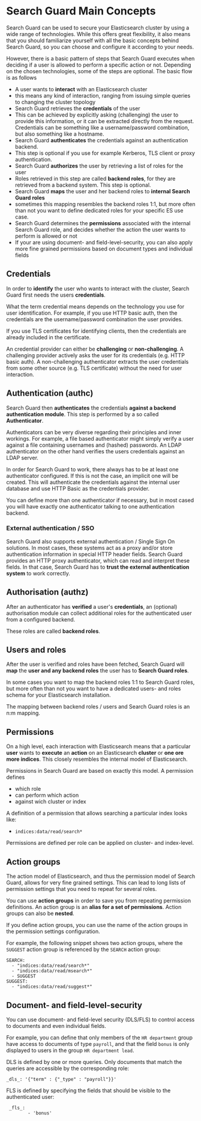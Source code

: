 <!---
Copryight 2016 floragunn UG (haftungsbeschränkt)
-->

# Search Guard Main Concepts

Search Guard can be used to secure your Elasticsearch cluster by using a wide range of technologies. While this offers great flexibility, it also means that you should familiarize yourself with all the basic concepts behind Search Guard, so you can choose and configure it according to your needs.

However, there is a basic pattern of steps that Search Guard executes when deciding if a user is allowed to perform a specific action or not. Depending on the chosen technologies, some of the steps are optional. The basic flow is as follows

* A user wants to **interact** with an Elasticsearch cluster
 *  this means any kind of interaction, ranging from issuing simple queries to changing the cluster topology
* Search Guard retrieves the **credentials** of the user
 * This can be achieved by explicitly asking (challenging) the user to provide this information, or it can be extracted directly from the request. Credentials can be something like a username/password combination, but also something like a hostname.
* Search Guard **authenticates** the credentials against an authentication backend.
 * This step is optional if you use for example Kerberos, TLS client or proxy authentication.
* Search Guard **authorizes** the user by retrieving a list of roles for the user
 * Roles retrieved in this step are called **backend roles**, for they are retrieved from a backend system. This step is optional. 
* Search Guard **maps** the user and her backend roles to **internal Search Guard roles**
 * sometimes this mapping resembles the backend roles 1:1, but more often than not you want to define dedicated roles for your specific ES use case.
* Search Guard determines the **permissions** associated with the internal Search Guard role, and decides whether the action the user wants to perform is allowed or not
 * If your are using document- and field-level-security, you can also apply more fine grained permissions based on document types and individual fields  

## Credentials

In order to **identify** the user who wants to interact with the cluster, Search Guard first needs the users **credentials**. 

What the term credential means depends on the technology you use for user identification. For example, if you use HTTP basic auth, then the credentials are the username/password combination the user provides.

If you use TLS certificates for identifying clients, then the credentials are already included in the certificate.

An credential provider can either be **challenging** or **non-challenging**. A challenging provider actively asks the user for its credentials (e.g. HTTP basic auth). A non-challenging authenticator extracts the user credentials from some other source (e.g. TLS certificate) without the need for user interaction.

## Authentication (authc)

Search Guard then **authenticates** the credentials **against a backend authentication module**. This step is performed by a so called **Authenticator**. 

Authenticators can be very diverse regarding their principles and inner workings. For example, a file based authenticator might simply verify a user against a file containing usernames and (hashed) passwords. An LDAP authenticator on the other hand verifies the users credentials against an LDAP server.

In order for Search Guard to work, there always has to be at least one authenticator configured. If this is not the case, an implicit one will be created. This will authenticate the credentials against the internal user database and use HTTP Basic as the credentials provider.

You can define more than one authenticator if necessary, but in most cased you will have exactly one authenticator talking to one authentication backend.

### External authentication / SSO

Search Guard also supports external authentication / Single Sign On solutions. In most cases, these systems act as a proxy and/or store authentication information in special HTTP header fields. Search Guard provides an HTTP proxy authenticator, which can read and interpret these fields. In that case, Search Guard has to **trust the external authentication system** to work correctly. 

## Authorisation (authz)

After an authenticator has **verified** a user's **credentials**, an (optional) authorisation module can collect additional roles for the authenticated user from a configured backend. 

These roles are called **backend roles**.

## Users and roles

After the user is verified and roles have been fetched, Search Guard will **map** the **user and any backend roles** the user has to **Search Guard roles**. 

In some cases you want to map the backend roles 1:1 to Search Guard roles, but more often than not you want to have a dedicated users- and roles schema for your Elasticsearch installation.

The mapping between backend roles / users and Search Guard roles is an n:m mapping.

## Permissions

On a high level, each interaction with Elasticsearch means that a particular **user** wants to **execute** an **action** on an Elasticsearch **cluster** or **one ore more indices**. This closely resembles the internal model of Elasticsearch.

Permissions in Search Guard are based on exactly this model. A permission defines

* which role
* can perform which action
* against wich cluster or index

A definition of a permission that allows searching a particular index looks like:

* `indices:data/read/search*`

Permissions are defined per role can be applied on cluster- and index-level.

## Action groups

The action model of Elasticsearch, and thus the permission model of Search Guard, allows for very fine grained settings. This can lead to long lists of permission settings that you need to repeat for several roles.

You can use **action groups** in order to save you from repeating permission definitions. An action group is an **alias for a set of permissions**. Action groups can also be **nested**. 

If you define action groups, you can use the name of the action groups in the permission settings configuration.

For example, the following snippet shows two action groups, where the `SUGGEST` action group is referenced by the `SEARCH` action group:

```
SEARCH:
  - "indices:data/read/search*"
  - "indices:data/read/msearch*"
  - SUGGEST
SUGGEST:
  - "indices:data/read/suggest*"
```

## Document- and field-level-security

You can use document- and field-level security (DLS/FLS) to control access to documents and even individual fields.

For example, you can define that only members of the `HR department` group have access to documents of type `payroll`, and that the field `bonus` is only displayed to users in the group `HR department lead`.

DLS is defined by one or more queries. Only documents that match the queries are accessible by the corresponding role:

```
_dls_: '{"term" : {"_type" : "payroll"}}'
```

FLS is defined by specifying the fields that should be visible to the authenticated user:

```
 _fls_:
        - 'bonus'
```

